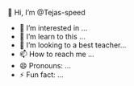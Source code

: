  👋 Hi, I’m @Tejas-speed
- 👀 I’m interested in ...
- 🌱 I’m learn to this ...
- 💞️ I’m looking to a best teacher...
- 📫 How to reach me ...
- 😄 Pronouns: ...
- ⚡ Fun fact: ...

<!---
Tejas-speed/Tejas-speed is a ✨ special ✨ repository because its `README.md` (this file) appears on your GitHub profile.
You can click the Preview link to take a look at your changes 
